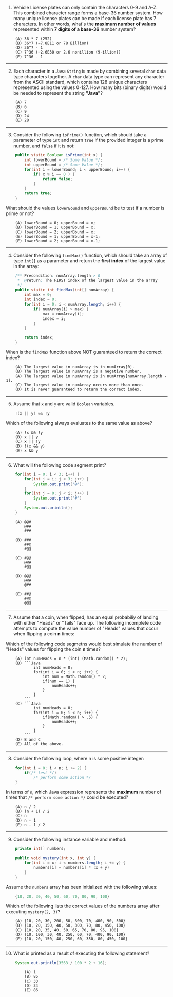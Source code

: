 1. Vehicle License plates can only contain the characters 0-9 and A-Z. This combined character range forms a base-36 number system. How many unique license plates can be made if each license plate has 7 characters. In other words, what's the **maximum number of values** represented within **7 digits of a base-36** number system?

```
    (A) 36 * 7 (252)
    (B) 36^7 (~7.8E11 or 78 Billion)
    (D) 36^7 - 1
    (C) 7^36 (~2.6E30 or 2.6 nonillion (9-illion))
    (E) 7^36 - 1
```
_____________________________

2. Each character in a Java `String` is made by combining several `char` data type characters together. A `char` data type can represent any character from the ASCII standard, which contains 128 unique characters represented using the values 0-127. How many bits (binary digits) would be needed to represent the string **"Java"**?

```
    (A) 7
    (B) 6
    (C) 9
    (D) 24
    (E) 28
```

_____________________________

3. Consider the following `isPrime()` function, which should take a parameter of type `int` and return `true` if the provided integer is a prime number, and `false` if it is not:

```Java
    public static Boolean isPrime(int x) {
        int lowerBound = /* Some Value */;
        int upperBound = /* Some Value */;
        for(int i = lowerBound; i < upperBound; i++) {
            if( x % i == 0 ) {
                return false;
            }
        }
        return true;
    }
```

What should the values `lowerBound` and `upperBound` be to test if a number is prime or not?

```
    (A) lowerBound = 0; upperBound = x;
    (B) lowerBound = 1; upperBound = x;
    (C) lowerBound = 2; upperBound = x;
    (E) lowerBound = 1; upperBound = x-1;
    (E) lowerBound = 2; upperBound = x-1;
```

_____________________________

4. Consider the following `findMax()` function, which should take an array of type `int[]` as a parameter and return the **first index** of the largest value in the array:

```java
    /** Precondition: numArray.length > 0
     *  @return: The FIRST index of the largest value in the array
     */
    public static int findMax(int[] numArray) {
        int max = 0;
        int index = 0;
        for(int i = 0; i < numArray.length; i++) {
            if( numArray[i] > max) {
                max = numArray[i];
                index = i;
            }
        }

        return index;
    }
```

When is the `findMax` function above NOT guaranteed to return the correct index?

```
    (A) The largest value in numArray is in numArray[0].
    (B) The largest value in numArray is a negative number.
    (A) The largest value in numArray is in numArray[numArray.length - 1].
    (C) The largest value in numArray occurs more than once.
    (D) It is never guaranteed to return the correct index.
```

_____________________________

5. Assume that `x` and `y` are valid `Boolean` variables.

```Java
    !(x || y) && !y
```

Which of the following always evaluates to the same value as above?

```
    (A) !x && !y
    (B) x || y
    (C) x || !y
    (D) !(x && y)
    (E) x && y
```

_____________________________

6. What will the following code segment print?

```Java
    for(int i = 0; i < 3; i++) {
        for(int j = i; j < 3; j++) {
            System.out.print('@');
        }
        for(int j = 0; j < i; j++) {
            System.out.print('#')
        }
        System.out.println();
    }
```

```
    (A) @@#
        @##
        ###

    (B) ###
        ##@
        #@@

    (C) #@@
        @@#
        #@@

    (D) @@@
        @@#
        @##

    (E) ##@
        #@@
        @@@
```

_____________________________

7. Assume that a coin, when flipped, has an equal probabiliy of landing with either "Heads" or "Tails" face up. The following incomplete code attempts to compute the value number of "Heads" values that occur when flipping a coin **n** times:

Which of the following code segmetns would best simulate the number of "Heads" values for flipping the coin **n** times?

```
    (A) int numHeads = n * (int) (Math.random() * 2);
    (B) ```Java
            int numHeads = 0;
            for(int i = 0; i < n; i++) {
                int num = Math.random() * 2;
                if(num == 1) {
                    numHeads++;
                }
            }
        ```
    (C) ```Java
            int numHeads = 0;
            for(int i = 0; i < n; i++) {
                if(Math.random() > .5) {
                    numHeads++;
                }
            }
        ```
    (D) B and C
    (E) All of the above.
```

_____________________________

8. Consider the following loop, where n is some positive integer:

```java
    for(int i = 0; i < n; i += 2) {
        if(/* test */)
            /* perform some action */
    }
```

In terms of `n`, which Java expression represents the **maximum** number of times that `/* perform some action */` could be executed?

```
    (A) n / 2
    (B) (n + 1) / 2
    (C) n
    (D) n - 1
    (E) n - 1 / 2
```

_____________________________

9. Consider the following instance variable and method:

```Java
    private int[] numbers;

    public void mystery(int x, int y) {
        for(int i = x; i < numbers.length; i += y) {
            numbers[i] = numbers[i] * (x + y)
        }
    }
```

Assume the `numbers` array has been initialized with the following values:

```Java
    {10, 20, 30, 40, 50, 60, 70, 80, 90, 100}
```

Which of the following lists the correct values of the numbers array after executing `mystery(2, 3)`?

```
    (A) {10, 20, 30, 200, 50, 300, 70, 400, 90, 500}
    (B) {10, 20, 150, 40, 50, 300, 70, 80, 450, 100}
    (C) {10, 20, 35, 40, 50, 65, 70, 80, 95, 100}
    (D) {10, 100, 30, 40, 250, 60, 70, 400, 90, 100}
    (E) {10, 20, 150, 40, 250, 60, 350, 80, 450, 100}
```

_____________________________

10. What is printed as a result of executing the following statement?

```Java
    System.out.println(3563 / 100 * 2 + 16);
```
```
        (A) 1
        (B) 85
        (C) 33
        (D) 34
        (E) 86
```
